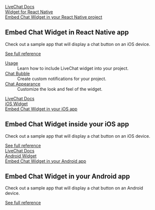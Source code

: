 <section class="docs-full-desc light" id="mobile-widgets">
	<div class="content">
		<div class="content-column">
			<div class="docs-covers">
				<a href="/react-native-livechat" target="_blank" class="docs-cover vividBlue" data-color="#60E1E0">
					<div class="docs-cover-header">LiveChat Docs</div>
					<div class="docs-cover-title">Widget for <span class="docs-cover-underline">React Native</span></div>
					<div class="docs-cover-subtitle">Embed Chat Widget in your React Native project</div>
				</a>
				<div class="docs-cover-intro">
					<h2>Embed Chat Widget in React Native app</h2>
					<p>Check out a sample app that will display a chat button on an iOS device.</p>
					<a href="/react-native-livechat" class="cta vividBlue">See full reference</a>
				</div>
			</div>
		</div>
		<div class="content-column">
			<div class="docs-covers">
				<dl class="docs-sections vividBlue">
					<dt><a href="/react-native-livechat/#installation">Usage</a></dt>
					<dd>Learn how to include LiveChat widget into your project.</dd>
					<dt><a href="/react-native-livechat/#chat-bubble">Chat Bubble</a></dt>
					<dd>Create custom notifications for your project.</dd>
					<dt><a href="/react-native-livechat/#chat-appearance">Chat Appearance</a></dt>
					<dd>Customize the look and feel of the widget.</dd>
				</dl>
			</div>
		</div>
	</div>
	<div class="content">
		<div class="content-column">
			<div class="docs-covers">
				<a href="/ios-widget" class="docs-cover light-blue" data-color="#5ac8fa">
					<div class="docs-cover-header">LiveChat Docs</div>
					<div class="docs-cover-title"><span class="docs-cover-underline">iOS Widget</span></div>
					<div class="docs-cover-subtitle">Embed Chat Widget in your iOS app</div>
				</a>
				<div class="docs-cover-intro">
					<h2>Embed Chat Widget inside your iOS app</h2>
					<p>Check out a sample app that will display a chat button on an iOS device.</p>
					<a href="/ios-widget/" class="cta lightBlue">See full reference</a>
				</div>
			</div>
		</div>
		<div class="content-column">
			<div class="docs-covers">
				<a href="/android-widget" class="docs-cover light-green" data-color="#6ab344">
					<div class="docs-cover-header">LiveChat Docs</div>
					<div class="docs-cover-title">Android <span class="docs-cover-underline">Widget</span></div>
					<div class="docs-cover-subtitle">Embed Chat Widget in your Android app</div>
				</a>
				<div class="docs-cover-intro">
					<h2>Embed Chat Widget in your Android app</h2>
					<p>Check out a sample app that will display a chat button on an Android device.</p>
					<a href="/android-widget/" class="cta light-green">See full reference</a>
				</div>
			</div>
		</div>
	</div>
</section>
